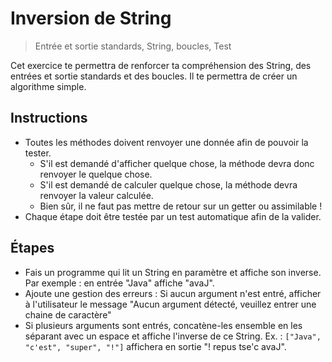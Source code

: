 # Inversion de String


> Entrée et sortie standards, String, boucles, Test

Cet exercice te permettra de renforcer ta compréhension des String, des entrées et sortie standards et des boucles. 
Il te permettra de créer un algorithme simple.

## Instructions

- Toutes les méthodes doivent renvoyer une donnée afin de pouvoir la tester.
    - S'il est demandé d'afficher quelque chose, la méthode devra donc renvoyer le quelque chose.
    - S'il est demandé de calculer quelque chose, la méthode devra renvoyer la valeur calculée.
    - Bien sûr, il ne faut pas mettre de retour sur un getter ou assimilable !
- Chaque étape doit être testée par un test automatique afin de la valider.

## Étapes

- Fais un programme qui lit un String en paramètre et affiche son inverse. Par exemple : en entrée "Java" affiche "avaJ".
- Ajoute une gestion des erreurs : Si aucun argument n'est entré, afficher à l'utilisateur le message "Aucun argument détecté, veuillez entrer une chaine de caractère"
- Si plusieurs arguments sont entrés, concatène-les ensemble en les séparant avec un espace et affiche l'inverse de ce String. Ex. : `["Java", "c'est", "super", "!"]` affichera en sortie "! repus tse'c avaJ".
